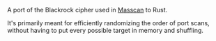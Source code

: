 A port of the Blackrock cipher used in [Masscan](https://github.com/robertdavidgraham/masscan) to Rust.

It's primarily meant for efficiently randomizing the order of port scans, without having to put every possible target in memory and shuffling.
